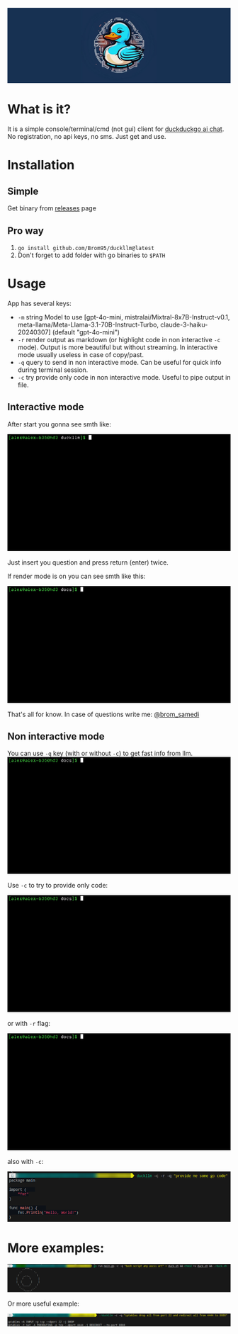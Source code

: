 ![logo](docs/logo.png)
# What is it?
It is a simple console/terminal/cmd (not gui) client for [duckduckgo ai chat](https://duckduckgo.com/?q=DuckDuckGo+AI+Chat&ia=chat&duckai=1). No registration, no api keys, no sms. Just get and use.

# Installation

## Simple
Get binary from [releases](https://github.com/Brom95/duckllm/releases) page

## Pro way
1. `go install github.com/Brom95/duckllm@latest`
2. Don't forget to add folder with go binaries to `$PATH`

# Usage

App has several keys:

- `-m` string Model to use [gpt-4o-mini, mistralai/Mixtral-8x7B-Instruct-v0.1, meta-llama/Meta-Llama-3.1-70B-Instruct-Turbo, claude-3-haiku-20240307] (default "gpt-4o-mini")
- `-r` render output as markdown (or highlight code in non interactive `-c` mode). Output is more beautiful but without streaming. In interactive mode usually useless in case of copy/past.
- `-q` query to send in non interactive mode. Can be useful for quick info during terminal session.
- `-c` try provide  only code in non interactive mode. Useful to pipe output in file. 


## Interactive mode
After start you gonna see smth like:

![prompt](docs/default.gif)

Just insert you question and press return (enter) twice.

If render mode is on you can see smth like this:

![render](docs/default_render.gif)

That's all for know. In case of questions write me: [@brom_samedi](https://t.me/brom_samedi)

## Non interactive mode



You can use `-q` key (with or without `-c`) to get fast info from llm.
![noninteractive no rendering](docs/n_nr.gif)

Use `-c` to try to provide only code:

![noninteractive no rendering code only](docs/n_nrc.gif)

or with `-r` flag:

![noninteractive render](docs/n_r.gif)

also with `-c`:

![noninteractive render code only](docs/n_rc.png)

# More examples:

![ascii generation](docs/duck.png)

Or more useful example:

![iptables](docs/iptables.png)
